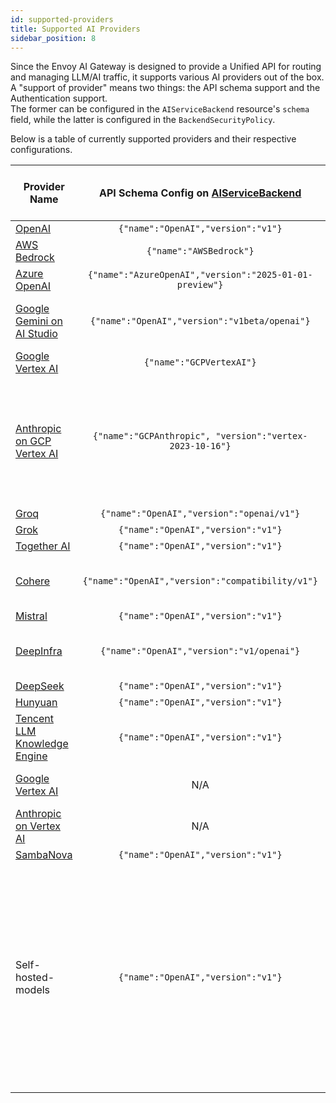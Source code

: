 ```yaml
---
id: supported-providers
title: Supported AI Providers
sidebar_position: 8
---
```


Since the Envoy AI Gateway is designed to provide a Unified API for routing and managing LLM/AI traffic, it supports various AI providers out of the box.
A "support of provider" means two things: the API schema support and the Authentication support. \
The former can be configured in the `AIServiceBackend` resource's `schema` field, while the latter is configured in the `BackendSecurityPolicy`.

Below is a table of currently supported providers and their respective configurations.

| Provider Name                                                                                             |         API Schema Config on [AIServiceBackend]          | Upstream Authentication Config on [BackendSecurityPolicy] | Status | Note                                                                                                                                                   |
|-----------------------------------------------------------------------------------------------------------|:--------------------------------------------------------:|:---------------------------------------------------------:|:------:|--------------------------------------------------------------------------------------------------------------------------------------------------------|
| [OpenAI](https://platform.openai.com/docs/api-reference)                                                  |            `{"name":"OpenAI","version":"v1"}`            |                         [API Key]                         |   ✅    |                                                                                                                                                        |
| [AWS Bedrock](https://docs.aws.amazon.com/bedrock/latest/APIReference/)                                   |                 `{"name":"AWSBedrock"}`                  |                 [AWS Bedrock Credentials]                 |   ✅    |                                                                                                                                                        |
| [Azure OpenAI](https://learn.microsoft.com/en-us/azure/ai-services/openai/reference)                      | `{"name":"AzureOpenAI","version":"2025-01-01-preview"}`  |                    [Azure Credentials]                    |   ✅    |                                                                                                                                                        |
| [Google Gemini on AI Studio](https://ai.google.dev/gemini-api/docs/openai)                                |      `{"name":"OpenAI","version":"v1beta/openai"}`       |                         [API Key]                         |   ✅    | Only the OpenAI compatible endpoint                                                                                                                    |
| [Google Vertex AI](https://cloud.google.com/vertex-ai/docs/reference/rest)                                |                 `{"name":"GCPVertexAI"}`                 |                     [GCP Credentials]                     |   ✅    |                                                                                                                                                        |
| [Anthropic on GCP Vertex AI](https://cloud.google.com/vertex-ai/generative-ai/docs/partner-models/claude) | `{"name":"GCPAnthropic", "version":"vertex-2023-10-16"}` |                     [GCP Credentials]                     |   ✅    | Support both Native Anthropic messages endpoint and OpenAI compatible endpoint                                                                         |
| [Groq](https://console.groq.com/docs/openai)                                                              |        `{"name":"OpenAI","version":"openai/v1"}`         |                         [API Key]                         |   ✅    |                                                                                                                                                        |
| [Grok](https://docs.x.ai/docs/api-reference?utm_source=chatgpt.com#chat-completions)                      |            `{"name":"OpenAI","version":"v1"}`            |                         [API Key]                         |   ✅    |                                                                                                                                                        |
| [Together AI](https://docs.together.ai/docs/openai-api-compatibility)                                     |            `{"name":"OpenAI","version":"v1"}`            |                         [API Key]                         |   ✅    |                                                                                                                                                        |
| [Cohere](https://docs.cohere.com/v2/docs/compatibility-api)                                               |     `{"name":"OpenAI","version":"compatibility/v1"}`     |                         [API Key]                         |   ✅    | Only the OpenAI compatible endpoint                                                                                                                    |
| [Mistral](https://docs.mistral.ai/api/#tag/chat/operation/chat_completion_v1_chat_completions_post)       |            `{"name":"OpenAI","version":"v1"}`            |                         [API Key]                         |   ✅    |                                                                                                                                                        |
| [DeepInfra](https://deepinfra.com/docs/inference)                                                         |        `{"name":"OpenAI","version":"v1/openai"}`         |                         [API Key]                         |   ✅    | Only the OpenAI compatible endpoint                                                                                                                    |
| [DeepSeek](https://api-docs.deepseek.com/)                                                                |            `{"name":"OpenAI","version":"v1"}`            |                         [API Key]                         |   ✅    |                                                                                                                                                        |
| [Hunyuan](https://cloud.tencent.com/document/product/1729/111007)                                         |            `{"name":"OpenAI","version":"v1"}`            |                         [API Key]                         |   ✅    |                                                                                                                                                        |
| [Tencent LLM Knowledge Engine](https://www.tencentcloud.com/document/product/1255/70381?lang=en)          |            `{"name":"OpenAI","version":"v1"}`            |                         [API Key]                         |   ✅    |                                                                                                                                                        |
| [Google Vertex AI](https://cloud.google.com/vertex-ai/docs/reference/rest)                                |                           N/A                            |                            N/A                            |   🚧   | Work-in-progress: [issue#609]                                                                                                                          |
| [Anthropic on Vertex AI](https://cloud.google.com/vertex-ai/generative-ai/docs/partner-models/claude)     |                           N/A                            |                            N/A                            |   🚧   | Work-in-progress: [issue#609]                                                                                                                          |
| [SambaNova](https://docs.sambanova.ai/sambastudio/latest/open-ai-api.html)                                |            `{"name":"OpenAI","version":"v1"}`            |                         [API Key]                         |   ✅    |                                                                                                                                                        |
| Self-hosted-models                                                                                        |            `{"name":"OpenAI","version":"v1"}`            |                            N/A                            |   ⚠️   | Depending on the API schema spoken by self-hosted servers. For example, [vLLM] speaks the OpenAI format. Also, API Key auth can be configured as well. |

[AIServiceBackend]: api/api.mdx#aiservicebackendspec
[BackendSecurityPolicy]: api/api.mdx#backendsecuritypolicyspec
[API Key]: api/api.mdx#backendsecuritypolicyapikey
[AWS Bedrock Credentials]: api/api.mdx#backendsecuritypolicyawscredentials
[Azure Credentials]: api/api.mdx#backendsecuritypolicyazurecredentials
[issue#609]: https://github.com/envoyproxy/ai-gateway/issues/609
[vLLM]: https://docs.vllm.ai/en/v0.8.3/serving/openai_compatible_server.html
